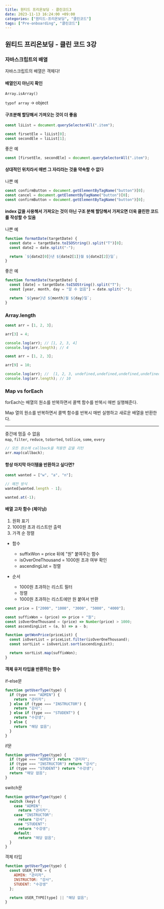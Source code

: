 ```yaml
---
title: 원티드 프리온보딩 - 클린코드3
date: 2023-11-13 16:24:00 +09:00
categories: ["원티드-프리온보딩", "클린코드"]
tags: ["Pre-onboarding", "클린코드"]
---
```


## 원티드 프리온보딩 - 클린 코드 3강

### 자바스크립트의 배열

자바스크립트의 배열은 객체다!

#### 배열인지 아닌지 확인

`Array.isArray()`

`typof array` → object

#### 구조분해 할당해서 가져오는 것이 더 좋음

```js
const liList = document.querySelectorAll(".item");

const firsetEle = liList[0];
const secondEle = liList[1];
```

좋은 예

```js
const [firsetEle, secondEle] = document.querySelectorAll(".item");
```

#### 상대적인 위치라서 매번 그 자리라는 것을 약속할 수 없다

나쁜 예

```js
const confirmButton = document.getElementByTagName("button")[0];
const cancel = document.getElementByTagName("button")[0];
const confirmButton = document.getElementByTagName("button")[0];
```

#### index 값을 사용해서 가져오는 것이 아닌 구조 분해 할당해서 가져오면 더욱 클린한 코드를 작성할 수 있음

나쁜 예

```js
function formatDate(targetDate) {
  const date = targetDate.toISOString().split("T")[0];
  const date2 = date.split("-");

  return `${date2[0]}년 ${date2[1]}월 ${date2[2]}일`;
}
```

좋은 예

```js
function formatDate(targetDate) {
  const [date] = targetDate.toISOString().split("T");
  const [year, month, day = "알 수 없음"] = date.split("-");

  return `${year}년 ${month}월 ${day}일`;
}
```

### Array.length

```js
const arr = [1, 2, 3];

arr[3] = 4;

console.log(arr); // [1, 2, 3, 4]
console.log(arr.length); // 4
```

```js
const arr = [1, 2, 3];

arr[9] = 10;

console.log(arr); //  [1, 2, 3, undefined,undefined,undefined,undefined,undefined,undefined, 10]
console.log(arr.length); // 10
```

### Map vs forEach

forEach는 배열의 원소를 반복하면서 콜백 함수를 반복시 매번 실행해준다.

Map 열의 원소를 반복하면서 콜백 함수를 반복시 매번 실행하고 새로운 배열을 반환한다.

---

중간에 멈출 수 없음  
`map`, `filter`, `reduce`, `toSorted`, `toSlice`, `some`, `every`

```js
// 모든 원소에 callback을 적용한 값을 리턴
arr.map(callback);
```

#### 항상 마지막 아이템을 반환하고 싶다면?

```js
const wanted = ["w", "a", "n"];

// 예전 방식
wanted[wanted.length - 1];

wanted.at(-1);
```

#### 배열 고차 함수 (체이닝)

1. 원화 표기
2. 1000원 초과 리스트만 출력
3. 가격 순 정렬

- 함수

  - suffixWon = price 뒤에 "원" 붙여주는 함수
  - isOverOneThousand = 1000원 초과 여부 확인
  - ascendingList = 정렬

- 순서
  - 1000원 초과하는 리스트 필터
  - 정렬
  - 1000원 초과하는 리스트에만 원 붙여서 반환

```js
const price = ["2000", "1000", "3000", "5000", "4000"];

const suffixWon = (price) => price + "원";
const isOverOneThousand = (price) => Number(price) > 1000;
const ascendingList = (a, b) => a - b;

function getWonPrice(priceList) {
  const isOverList = priceList.filter(isOverOneThousand);
  const sortList = isOverList.sort(ascendingList);

  return sortList.map(suffixWon);
}
```

#### 객체 유저 타입을 반환하는 함수

if-else문

```js
function getUserType(type) {
  if (type === "ADMIN") {
    return "관리자";
  } else if (type === "INSTRUCTOR") {
    return "강사";
  } else if (type === "STUDENT") {
    return "수강생";
  } else {
    return "해당 없음";
  }
}
```

if문

```js
function getUserType(type) {
  if (type === "ADMIN") return "관리자";
  if (type === "INSTRUCTOR") return "강사";
  if (type === "STUDENT") return "수강생";
  return "해당 없음";
}
```

switch문

```js
function getUserType(type) {
  switch (key) {
    case "ADMIN":
      return "관리자";
    case "INSTRUCTOR":
      return "강사";
    case "STUDENT":
      return "수강생";
    default:
      return "해당 없음";
  }
}
```

객체 타입

```js
function getUserType(type) {
  const USER_TYPE = {
    ADMIN: "관리자",
    INSTRUCTOR: "강사",
    STUDENT: "수강생"
  };

  return USER_TYPE[type] || "해당 없음";
}
```

